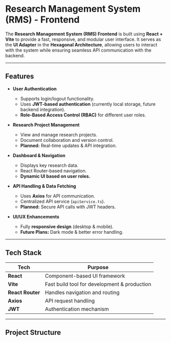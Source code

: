 # Research Management System (RMS) - Frontend

The **Research Management System (RMS) Frontend** is built using **React + Vite** to provide a fast, responsive, and modular user interface. It serves as the **UI Adapter** in the **Hexagonal Architecture**, allowing users to interact with the system while ensuring seamless API communication with the backend.

---

## Features

- **User Authentication**
  - Supports login/logout functionality.
  - Uses **JWT-based authentication** (currently local storage, future backend integration).
  - **Role-Based Access Control (RBAC)** for different user roles.

- **Research Project Management**
  - View and manage research projects.
  - Document collaboration and version control.
  - **Planned:** Real-time updates & API integration.

- **Dashboard & Navigation**
  - Displays key research data.
  - React Router-based navigation.
  - **Dynamic UI based on user roles.**

- **API Handling & Data Fetching**
  - Uses **Axios** for API communication.
  - Centralized API service (`apiService.ts`).
  - **Planned:** Secure API calls with JWT headers.

- **UI/UX Enhancements**
  - Fully **responsive design** (desktop & mobile).
  - **Future Plans:** Dark mode & better error handling.

---

## Tech Stack

| Tech       | Purpose |
|------------|---------|
| **React**  | Component-based UI framework |
| **Vite**   | Fast build tool for development & production |
| **React Router** | Handles navigation and routing |
| **Axios**  | API request handling |
| **JWT** | Authentication mechanism |

---

## Project Structure

